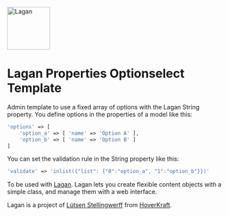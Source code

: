 [<img src="https://cdn.rawgit.com/lutsen/lagan/master/lagan-logo.svg" width="100" alt="Lagan">](https://github.com/lutsen/lagan)

Lagan Properties Optionselect Template
======================================

Admin template to use a fixed array of options with the Lagan String property.
You define options in the properties of a model like this:
```php
'options' => [
	'option_a' => [ 'name' => 'Option A' ],
	'option_b' => [ 'name' => 'Option B' ]
]
```

You can set the validation rule in the String property like this:
```php
'validate' => 'inlist({"list": {"0":"option_a", "1":"option_b"}})'
```

To be used with [Lagan](https://github.com/lutsen/lagan). Lagan lets you create flexible content objects with a simple class, and manage them with a web interface.

Lagan is a project of [Lútsen Stellingwerff](http://lutsen.land/) from [HoverKraft](http://www.hoverkraft.nl/).